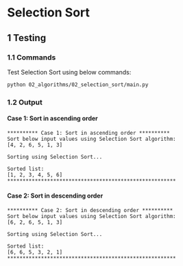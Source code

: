 # Selection Sort

## 1 Testing

### 1.1 Commands

Test Selection Sort using below commands:

```sh
python 02_algorithms/02_selection_sort/main.py
```

### 1.2 Output

#### Case 1: Sort in ascending order

```log
********** Case 1: Sort in ascending order **********
Sort below input values using Selection Sort algorithm:
[4, 2, 6, 5, 1, 3]

Sorting using Selection Sort...

Sorted list:
[1, 2, 3, 4, 5, 6]
*******************************************************
```

#### Case 2: Sort in descending order

```log
********** Case 2: Sort in descending order **********
Sort below input values using Selection Sort algorithm:
[6, 2, 6, 5, 1, 3]

Sorting using Selection Sort...

Sorted list:
[6, 6, 5, 3, 2, 1]
*******************************************************
```
